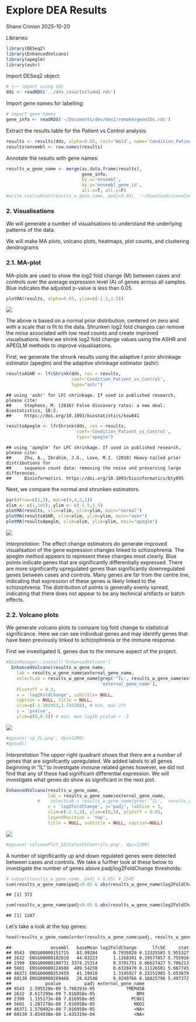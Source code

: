 Explore DEA Results
================
Shane Crinion
2025-10-20

Libraries:

``` r
library(DESeq2)
library(EnhancedVolcano)
library(apeglm)
library(ashr)
```

Import DESeq2 object:

``` r
# ├── import using dds 
dds <- readRDS('../dds_covarIncluded.rds')
```

Import gene names for labelling:

``` r
# import gene names
gene_info <- readRDS('~/Documents/dev/dev2/remake/geneIDs.rds')
```

Extract the results table for the Patient vs Control analysis:

``` r
results <- results(dds, alpha=0.05, test='Wald', name='Condition_Patient_vs_Control')
results$ensembl <- row.names(results)
```

Annotate the results with gene names:

``` r
results_w_gene_name <- merge(as.data.frame(results),
                             gene_info, 
                             by.x='ensembl',
                             by.y='ensembl_gene_id',
                             all.x=T, all.y=F)
#write.csv(subset(results_w_gene_name, padj<0.05), '~/Downloads/caseControl_padj05.csv')
```

### 2. Visualisations

We will generate a number of visualisations to understand the underlying
patterns of the data.

We will make MA plots, volcano plots, heatmaps, plot counts, and
clustering dendrograms

### 2.1. MA-plot

MA-plots are used to show the log2 fold change (M) between cases and
controls over the average expression level (A) of genes across all
samples. Blue indicates the adjusted p-value is less than 0.05.

``` r
plotMA(results, alpha=0.05, ylim=c(-1.5,1.5))
```

![](DEA_CasesVsControls_files/figure-gfm/unnamed-chunk-6-1.png)<!-- -->

The above is based on a normal prior distribution, centered on zero and
with a scale that is fit to the data. Shrunken log2 fold changes can
remove the noise associated with low read counts and create improved
visualisations. Here we shrink log2 fold change values using the ASHR
and APEGLM methods to improve visualisations.

First, we generate the shrunk results using the adaptive t prior
shrinkage estimator (apeglm) and the adaptive shrinkage estimator
(ashr):

``` r
resultsASHR <- lfcShrink(dds, res = results,
                         coef='Condition_Patient_vs_Control',
                         type="ashr")
```

    ## using 'ashr' for LFC shrinkage. If used in published research, please cite:
    ##     Stephens, M. (2016) False discovery rates: a new deal. Biostatistics, 18:2.
    ##     https://doi.org/10.1093/biostatistics/kxw041

``` r
resultsApeglm <- lfcShrink(dds, res = results,
                           coef='Condition_Patient_vs_Control',
                           type="apeglm")
```

    ## using 'apeglm' for LFC shrinkage. If used in published research, please cite:
    ##     Zhu, A., Ibrahim, J.G., Love, M.I. (2018) Heavy-tailed prior distributions for
    ##     sequence count data: removing the noise and preserving large differences.
    ##     Bioinformatics. https://doi.org/10.1093/bioinformatics/bty895

Next, we compare the normal and shrunken estimators.

``` r
par(mfrow=c(1,3), mar=c(4,4,2,1))
xlim <- c(1,1e5); ylim <- c(-1.5,1.5)
plotMA(results, xlim=xlim, ylim=ylim, main="normal")
plotMA(resultsASHR, xlim=xlim, ylim=ylim, main="ashr")
plotMA(resultsApeglm, xlim=xlim, ylim=ylim, main="apeglm")
```

![](DEA_CasesVsControls_files/figure-gfm/unnamed-chunk-8-1.png)<!-- -->

*Interpretation:* The effect change estimators do generate improved
visualisation of the gene expression changes linked to schizophrenia.
The apeglm method appears to represent these changes most clearly. Blue
points indicate genes that are significantly differentially expressed.
There are more significantly upregulated genes than significantly
downregulated genes between cases and controls. Many genes are far from
the centre line, indicating that expression of these genes is likely
linked to the schizophrenia. The distribution of points is generally
evenly spread, indicating that there does not appear to be any technical
artifacts or batch effects.

### 2.2. Volcano plots

We generate volcano plots to compare log fold change to statistical
significance. Here we can see individual genes and may identify genes
that have been previously linked to schizophrenia or the immune
response.

First we investigated IL genes due to the immune aspect of the project.

``` r
#BiocManager::install('EnhancedVolcano')
  EnhancedVolcano(results_w_gene_name,
    lab = results_w_gene_name$external_gene_name,
    selectLab = results_w_gene_name[grep('^IL', results_w_gene_name$external_gene_name),
                                    'external_gene_name'],
    FCcutoff = 0.3,
    x = 'log2FoldChange', subtitle= NULL, 
    caption = NULL, title = NULL,
    xlim=c(-1.362953,1.745288), # min, max 2fc
    y = 'pvalue',
    ylim=c(0,8.5)) # min, max log10 pvalue + .5
```

![](DEA_CasesVsControls_files/figure-gfm/unnamed-chunk-9-1.png)<!-- -->

``` r
#ggsave('vp_IL.png', dpi=1200)
#getwd()
```

*Interpretation* The upper right quadrant shows that there are a number
of genes that are signifcantly upregulated. We added labels to all genes
beginning in “IL” to investigate immune related genes however, we did
not find that any of these had significant differential expression. We
will investigate what genes do show as significant in the next plot.

``` r
EnhancedVolcano(results_w_gene_name, 
                lab = results_w_gene_name$external_gene_name,
            #    selectLab = results_w_gene_name[grep('^IL',  results_w_gene_name$external_gene_name),'external_gene_name'],
                x = 'log2FoldChange', y='padj', labSize = 3,
                xlim=c(-2.5,2), ylim=c(0,5), pCutoff = 0.05,
                legendPosition = 'top',
                title = NULL, subtitle = NULL, caption=NULL)
```

![](DEA_CasesVsControls_files/figure-gfm/unnamed-chunk-10-1.png)<!-- -->

``` r
#ggsave('volcanoPlot_SZstatusVsControls.png', dpi=1200)
```

A number of significantly up and down regulated genes were detected
between cases and controls. We take a further look at these below to
investigate the number of genes above padj/log2FoldChange thresholds:

``` r
# subset(results_w_gene_name, padj < 0.05) # 2545
sum(results_w_gene_name$padj<0.05 & abs(results_w_gene_name$log2FoldChange) > 0.5,na.rm=T) # 372
```

    ## [1] 372

``` r
sum(results_w_gene_name$padj<0.05 & abs(results_w_gene_name$log2FoldChange) > 0.3,na.rm=T) # 1287
```

    ## [1] 1287

Let’s take a look at the top genes:

``` r
head(results_w_gene_name[order(results_w_gene_name$padj, results_w_gene_name$pvalue),])
```

    ##               ensembl   baseMean log2FoldChange      lfcSE     stat
    ## 9543  ENSG00000151715   83.99284      0.7935820 0.13325583 5.955327
    ## 2632  ENSG00000102010   44.03223      1.1268391 0.19577057 5.755916
    ## 2399  ENSG00000100731 3374.25314      0.3781751 0.06627427 5.706213
    ## 5601  ENSG00000124588  409.54258      0.6328470 0.11126501 5.687745
    ## 46371 ENSG00000253459   41.19418      1.3145927 0.23251985 5.653679
    ## 60130 ENSG00000269468   28.62540      0.9249766 0.16825796 5.497372
    ##             pvalue         padj external_gene_name
    ## 9543  2.595520e-09 5.798393e-05            TMEM45B
    ## 2632  8.617299e-09 7.016958e-05                BMX
    ## 2399  1.155173e-08 7.016958e-05              PCNX1
    ## 5601  1.287278e-08 7.016958e-05               NQO2
    ## 46371 1.570492e-08 7.016958e-05               <NA>
    ## 60130 3.854930e-08 1.435319e-04               <NA>
